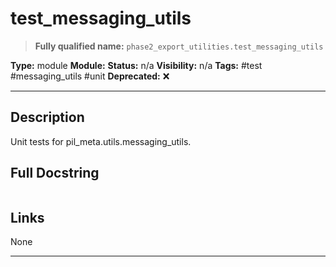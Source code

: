 # test_messaging_utils
> **Fully qualified name:** `phase2_export_utilities.test_messaging_utils`

**Type:** module
**Module:** 
**Status:** n/a
**Visibility:** n/a
**Tags:** #test #messaging_utils #unit
**Deprecated:** ❌

---

## Description
Unit tests for pil_meta.utils.messaging_utils.

## Full Docstring
```

```

## Links
None

---
